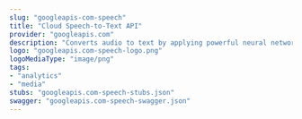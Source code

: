 ```yaml
---
slug: "googleapis-com-speech"
title: "Cloud Speech-to-Text API"
provider: "googleapis.com"
description: "Converts audio to text by applying powerful neural network models."
logo: "googleapis.com-speech-logo.png"
logoMediaType: "image/png"
tags:
- "analytics"
- "media"
stubs: "googleapis.com-speech-stubs.json"
swagger: "googleapis.com-speech-swagger.json"
---
```

